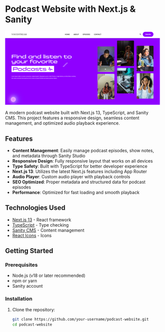 # Podcast Website with Next.js & Sanity

![Project Screenshot](./public/screenshot.png) <!-- Add actual screenshot path -->

A modern podcast website built with Next.js 13, TypeScript, and Sanity CMS. This project features a responsive design, seamless content management, and optimized audio playback experience.

## Features

- **Content Management**: Easily manage podcast episodes, show notes, and metadata through Sanity Studio
- **Responsive Design**: Fully responsive layout that works on all devices
- **Type Safety**: Built with TypeScript for better developer experience
- **Next.js 13**: Utilizes the latest Next.js features including App Router
- **Audio Player**: Custom audio player with playback controls
- **SEO Optimized**: Proper metadata and structured data for podcast episodes
- **Performance**: Optimized for fast loading and smooth playback

## Technologies Used

- [Next.js 13](https://nextjs.org/) - React framework
- [TypeScript](https://www.typescriptlang.org/) - Type checking
- [Sanity CMS](https://www.sanity.io/) - Content management
- [React Icons](https://react-icons.github.io/react-icons/) - Icons

## Getting Started

### Prerequisites

- Node.js (v18 or later recommended)
- npm or yarn
- Sanity account

### Installation

1. Clone the repository:
   ```bash
   git clone https://github.com/your-username/podcast-website.git
   cd podcast-website
